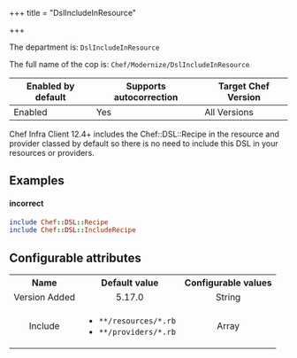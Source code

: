 +++
title = "DslIncludeInResource"

+++

<!-- This content is automatically generated. See https://github.com/chef/chef-web-docs/blob/main/generated/README.md -->

The department is: `DslIncludeInResource`

The full name of the cop is: `Chef/Modernize/DslIncludeInResource`

| Enabled by default | Supports autocorrection | Target Chef Version |
| --- | --- | --- |
| Enabled | Yes | All Versions |

Chef Infra Client 12.4+ includes the Chef::DSL::Recipe in the resource and provider classed by default so there is no need to include this DSL in your resources or providers.

## Examples


#### incorrect

```ruby
include Chef::DSL::Recipe
include Chef::DSL::IncludeRecipe
```

## Configurable attributes

<table>
<tbody><tr>
<th>Name</th>
<th>Default value</th>
<th>Configurable values</th>
</tr>
<tr>
<td style="text-align:center">Version Added</td>
<td style="text-align:center">5.17.0</td>
<td style="text-align:center">String</td>
</tr>
<tr><td style="text-align:center">Include</td>
<td style="text-align:center"><ul>
<li><code>**/resources/*.rb</code></li>
<li><code>**/providers/*.rb</code></li>
</ul>
</td>
<td style="text-align:center">Array</td>
</tr></tbody></table>
